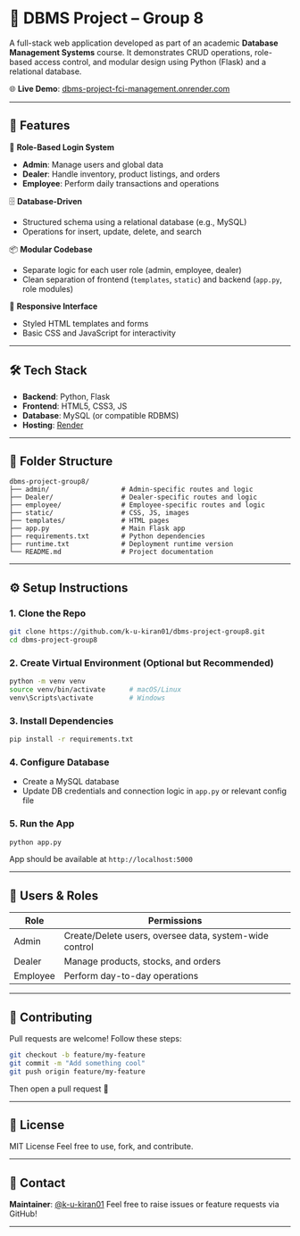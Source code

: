 # 💾 DBMS Project – Group 8

A full-stack web application developed as part of an academic **Database Management Systems** course. It demonstrates CRUD operations, role-based access control, and modular design using Python (Flask) and a relational database.

🌐 **Live Demo**: [dbms-project-fci-management.onrender.com](https://dbms-project-fci-management.onrender.com)

---

## 🚀 Features

🔐 **Role-Based Login System**

* **Admin**: Manage users and global data
* **Dealer**: Handle inventory, product listings, and orders
* **Employee**: Perform daily transactions and operations

🗄️ **Database-Driven**

* Structured schema using a relational database (e.g., MySQL)
* Operations for insert, update, delete, and search

📦 **Modular Codebase**

* Separate logic for each user role (admin, employee, dealer)
* Clean separation of frontend (`templates`, `static`) and backend (`app.py`, role modules)

🎨 **Responsive Interface**

* Styled HTML templates and forms
* Basic CSS and JavaScript for interactivity

---

## 🛠️ Tech Stack

* **Backend**: Python, Flask
* **Frontend**: HTML5, CSS3, JS
* **Database**: MySQL (or compatible RDBMS)
* **Hosting**: [Render](https://render.com)

---

## 📁 Folder Structure

```
dbms-project-group8/
├── admin/                  # Admin-specific routes and logic
├── Dealer/                 # Dealer-specific routes and logic
├── employee/               # Employee-specific routes and logic
├── static/                 # CSS, JS, images
├── templates/              # HTML pages
├── app.py                  # Main Flask app
├── requirements.txt        # Python dependencies
├── runtime.txt             # Deployment runtime version
└── README.md               # Project documentation
```

---

## ⚙️ Setup Instructions

### 1. Clone the Repo

```bash
git clone https://github.com/k-u-kiran01/dbms-project-group8.git
cd dbms-project-group8
```

### 2. Create Virtual Environment (Optional but Recommended)

```bash
python -m venv venv
source venv/bin/activate      # macOS/Linux
venv\Scripts\activate         # Windows
```

### 3. Install Dependencies

```bash
pip install -r requirements.txt
```

### 4. Configure Database

* Create a MySQL database
* Update DB credentials and connection logic in `app.py` or relevant config file

### 5. Run the App

```bash
python app.py
```

App should be available at `http://localhost:5000`

---

## 👤 Users & Roles

| Role     | Permissions                                            |
| -------- | ------------------------------------------------------ |
| Admin    | Create/Delete users, oversee data, system-wide control |
| Dealer   | Manage products, stocks, and orders                    |
| Employee | Perform day-to-day operations                          |

---

## 🤝 Contributing

Pull requests are welcome! Follow these steps:

```bash
git checkout -b feature/my-feature
git commit -m "Add something cool"
git push origin feature/my-feature
```

Then open a pull request 🎉

---

## 📜 License

MIT License
Feel free to use, fork, and contribute.

---

## 📧 Contact

**Maintainer**: [@k-u-kiran01](https://github.com/k-u-kiran01)
Feel free to raise issues or feature requests via GitHub!

---
